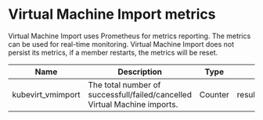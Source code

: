 # Virtual Machine Import metrics

Virtual Machine Import uses Prometheus for metrics reporting. The metrics can be used for real-time monitoring. Virtual Machine Import does not persist its metrics, if a member restarts, the metrics will be reset.

| Name               | Description                                                               | Type    | Labels                                   |
|--------------------|---------------------------------------------------------------------------|---------|------------------------------------------|
| kubevirt_vmimport  | The total number of successfull/failed/cancelled Virtual Machine imports. | Counter | result=successful\|failed\|cancelled     |

